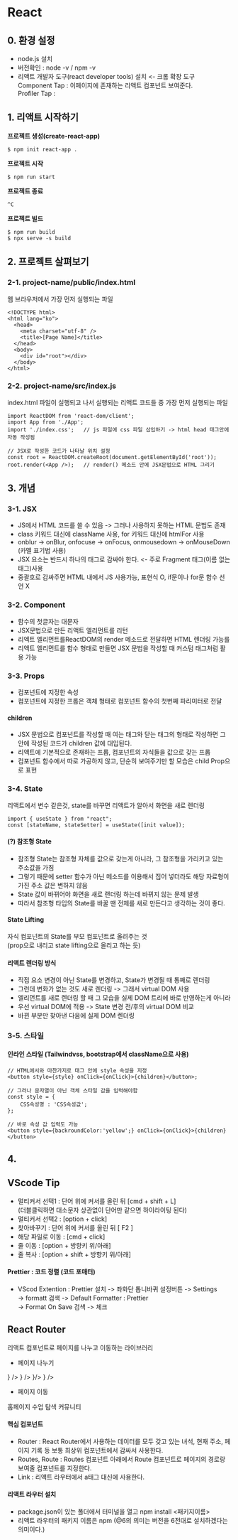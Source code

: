 # React

## 0. 환경 설정

- node.js 설치  
- 버전확인 : node -v / npm -v
- 리액트 개발자 도구(react developer tools) 설치 <- 크롬 확장 도구  
  Component Tap : 이페이지에 존재하는 리액트 컴포넌트 보여준다.  
  Profiler Tap :

## 1. 리액트 시작하기

**프로젝트 생성(create-react-app)**

    $ npm init react-app .

**프로젝트 시작**

    $ npm run start

**프로젝트 종료**
 
    ^C

**프로젝트 빌드**

    $ npm run build
    $ npx serve -s build

## 2. 프로젝트 살펴보기

### 2-1. project-name/public/index.html
웹 브라우저에서 가장 먼저 실행되는 파일

    <!DOCTYPE html>
    <html lang="ko">
      <head>
        <meta charset="utf-8" />
        <title>[Page Name]</title>
      </head>
      <body>
        <div id="root"></div>
      </body>
    </html>

### 2-2. project-name/src/index.js

index.html 파일이 실행되고 나서 실행되는 리액트 코드들 중 가장 먼저 실행되는 파일

    import ReactDOM from 'react-dom/client';
    import App from './App';
    import './index.css';   // js 파일에 css 파일 삽입하기 -> html head 태그안에 자동 작성됨

    // JSX로 작성한 코드가 나타날 위치 설정
    const root = ReactDOM.createRoot(document.getElementById('root'));
    root.render(<App />);   // render() 메소드 안에 JSX문법으로 HTML 그리기

## 3. 개념

### 3-1. JSX
- JS에서 HTML 코드를 쓸 수 있음 -> 그러나 사용하지 못하는 HTML 문법도 존재
- class 키워드 대신에 className 사용, for 키워드 대신에 htmlFor 사용
- onblur -> onBlur, onfocuse -> onFocus, onmousedown -> onMouseDown (카멜 표기법 사용)
- JSX 요소는 반드시 하나의 태그로 감싸야 한다. <- 주로 Fragment 태그(이름 없는 태그)사용
- 중괄호로 감싸주면 HTML 내에서 JS 사용가능, 표현식 O, if문이나 for문 함수 선언 X 

### 3-2. Component
- 함수의 첫글자는 대문자
- JSX문법으로 만든 리액트 엘리먼트를 리턴
- 리엑트 엘리먼트를ReactDOM의 render 메소드로 전달하면 HTML 렌더링 가능를
- 리액트 엘리먼트를 함수 형태로 만들면 JSX 문법을 작성할 때 커스텀 태그처럼 활용 가능

### 3-3. Props
- 컴포넌트에 지정한 속성
- 컴포넌트에 지정한 프롭은 객체 형태로 컴포넌트 함수의 첫번째 파리미터로 전달

#### children
- JSX 문법으로 컴포넌트를 작성할 때 여는 태그와 닫는 태그의 형태로 작성하면 그안에 작성된 코드가 children 값에 대입된다.
- 리액트에 기본적으로 존재하는 프롭, 컴포넌트의 자식들을 값으로 갖는 프롭
- 컴포넌트 함수에서 따로 가공하지 않고, 단순히 보여주기만 할 모습은 child Prop으로 표현

### 3-4. State
리액트에서 변수 같은것, state를 바꾸면 리액트가 알아서 화면을 새로 렌더링  
  
    import { useState } from "react";
    const [stateName, stateSetter] = useState([init value]);

#### (?) 참조형 State
- 참조형 State는 참조형 자체를 값으로 갖는게 아니라, 그 참조형을 가리키고 있는 주소값을 가짐  
- 그렇기 때문에 setter 함수가 아닌 메소드를 이용해서 집어 넣더라도 해당 자료형이 가진 주소 값은 변하지 않음
- State 값이 바뀌어야 화면을 새로 랜더링 하는데 바뀌지 않는 문제 발생
- 따라서 참조형 타입의 State를 바꿀 땐 전체를 새로 만든다고 생각하는 것이 좋다.

#### State Lifting
자식 컴포넌트의 State를 부모 컴포넌트로 올려주는 것  
(prop으로 내리고 state lifting으로 올리고 하는 듯)  

#### 리액트 렌더링 방식
- 직접 요소 변경이 아닌 State를 변경하고, State가 변경될 때 통째로 렌더링
- 그런데 변화가 없는 것도 새로 렌더링 -> 그래서 virtual DOM 사용
- 엘리먼트를 새로 렌더링 할 때 그 모습을 실제 DOM 트리에 바로 반영하는게 아니라
- 우선 virtual DOM에 적용 -> State 변경 전/후의 virtual DOM 비교
- 바뀐 부분만 찾아낸 다음에 실제 DOM 렌더링

### 3-5. 스타일
#### 인라인 스타일 (Tailwindvss, bootstrap에서 className으로 사용)

    // HTML에서와 마찬가지로 태그 안에 style 속성을 지정  
    <button style={style} onClick={onClick}>{children}</button>;

    // 그러나 문자열이 아닌 객체 스타일 값을 입력해야함
    const style = {
        CSS속성명 : 'CSS속성값';
    };    
    
    // 바로 속성 값 입력도 가능
    <button style={backroundColor:'yellow';} onClick={onClick}>{children}</button>


## 4. 

















## VScode Tip

- 멀티커서 선택1 : 단어 위에 커서를 올린 뒤 [cmd + shift + L]  
  (더블클릭하면 대소문자 상관없이 단어만 같으면 하이라이팅 된다)
- 멀티커서 선택2 : [option + click]
- 찾아바꾸기 : 단어 위에 커서를 올린 뒤 [ F2 ]
- 해당 파일로 이동 : [cmd + click]
- 줄 이동 : [option + 방향키 위/아래]
- 줄 복사 : [option + shift + 방향키 위/아래]

#### Prettier : 코드 정렬 (코드 포매터)

- VScod Extention : Prettier 설치 -> 좌화단 톱니바퀴 설정버튼 -> Settings  
  -> formatt 검색 -> Default Formatter : Prettier  
  -> Format On Save 검색 -> 체크

## React Router
리액트 컴포넌트로 페이지를 나누고 이동하는 라이브러리  

- 페이지 나누기  
<Routes>
  <Route path="/" element={<HomePage />} />
  <Route path="courses" element={<CourseListPage />} />
  <Route path="courses/1" element={<CoursePage />}/>
  <Route patrh="*" element={<NotFoundPage />} />
</Routes>

- 페이지 이동
<Link to="/">홈페이지</Link>
<Link to="/course">수업 탐색</Link>
<Link to="/questions">커뮤니티</Link>

#### 핵심 컴포넌트
- Router : React Router에서 사용하는 데이터를 모두 갖고 있는 녀석, 현재 주소, 페이지 기록 등 보통 최상위 컴포넌트에서 감싸서 사용한다.
- Routes, Route :  Routes 컴포넌트 아래에서 Route 컴포넌트로 페이지의 경로랑 보여줄 컴포넌트를 지정한다. 
- Link : 리액트 라우터에서 a태그 대신에 사용한다.

#### 리액트 라우터 설치
- package.json이 있는 폴더에서 터미널을 열고 npm install <패키지이름>
- 리액트 라우터의 패키지 이름은 npm (@6의 의미는 버전을 6전대로 설치하겠다는 의미이다.)
